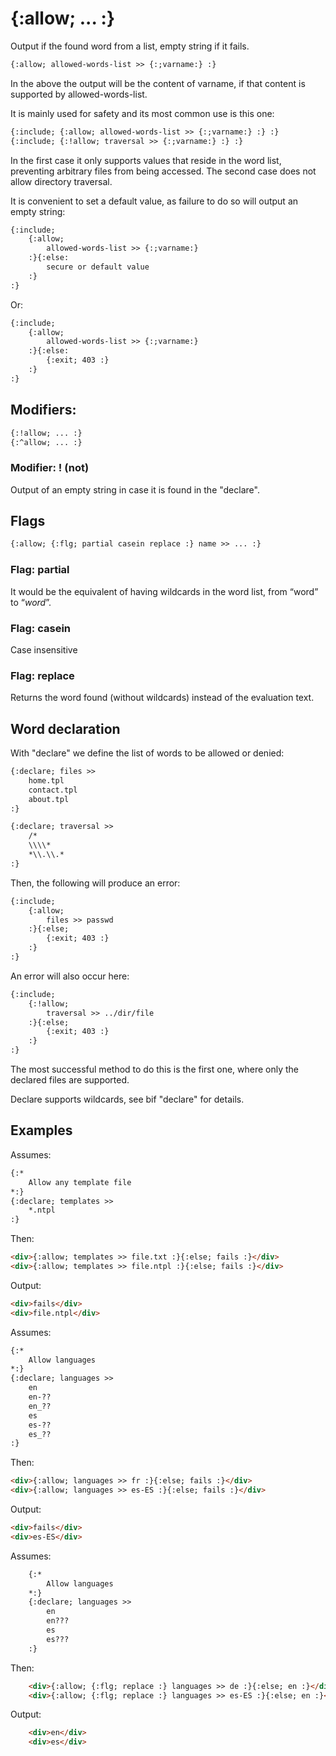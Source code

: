 {:allow; ... :}
===============

Output if the found word from a list, empty string if it fails.

```html
{:allow; allowed-words-list >> {:;varname:} :}
```
In the above the output will be the content of varname, if that content is supported by allowed-words-list.

It is mainly used for safety and its most common use is this one:

```html
{:include; {:allow; allowed-words-list >> {:;varname:} :} :}
{:include; {:!allow; traversal >> {:;varname:} :} :}
```

In the first case it only supports values that reside in the word list, preventing arbitrary files from being accessed. The second case does not allow directory traversal.

It is convenient to set a default value, as failure to do so will output an empty string:

```html
{:include;
    {:allow;
        allowed-words-list >> {:;varname:}
    :}{:else:
        secure or default value
    :}
:}
```

Or:

```html
{:include;
    {:allow;
        allowed-words-list >> {:;varname:}
    :}{:else:
        {:exit; 403 :}
    :}
:}
```

Modifiers:
----------

```html
{:!allow; ... :}
{:^allow; ... :}
```

### Modifier: ! (not)

Output of an empty string in case it is found in the "declare".

Flags
-----

```html
{:allow; {:flg; partial casein replace :} name >> ... :}
```

### Flag: partial

It would be the equivalent of having wildcards in the word list, from “word” to “*word*”.

### Flag: casein

Case insensitive

### Flag: replace

Returns the word found (without wildcards) instead of the evaluation text.

Word declaration
----------------

With "declare" we define the list of words to be allowed or denied:

```html
{:declare; files >>
    home.tpl
    contact.tpl
    about.tpl
:}

{:declare; traversal >>
    /*
    \\\\*
    *\\.\\.*
:}
```

Then, the following will produce an error:

```html
{:include;
    {:allow;
        files >> passwd
    :}{:else;
        {:exit; 403 :}
    :}
:}
```

An error will also occur here:

```html
{:include;
    {:!allow;
        traversal >> ../dir/file
    :}{:else;
        {:exit; 403 :}
    :}
:}
```

The most successful method to do this is the first one, where only the declared files are supported.

Declare supports wildcards, see bif "declare" for details.

Examples
--------

Assumes:

```html
{:*
    Allow any template file
*:}
{:declare; templates >>
    *.ntpl
:}
```

Then:

```html
<div>{:allow; templates >> file.txt :}{:else; fails :}</div>
<div>{:allow; templates >> file.ntpl :}{:else; fails :}</div>
```

Output:

```html
<div>fails</div>
<div>file.ntpl</div>
```

Assumes:

```html
{:*
    Allow languages
*:}
{:declare; languages >>
    en
    en-??
    en_??
    es
    es-??
    es_??
:}
```

Then:

```html
<div>{:allow; languages >> fr :}{:else; fails :}</div>
<div>{:allow; languages >> es-ES :}{:else; fails :}</div>
```

Output:

```html
<div>fails</div>
<div>es-ES</div>
```

Assumes:

```html
    {:*
        Allow languages
    *:}
    {:declare; languages >>
        en
        en???
        es
        es???
    :}
```

Then:

```html
    <div>{:allow; {:flg; replace :} languages >> de :}{:else; en :}</div>
    <div>{:allow; {:flg; replace :} languages >> es-ES :}{:else; en :}</div>
```

Output:

```html
    <div>en</div>
    <div>es</div>
```
